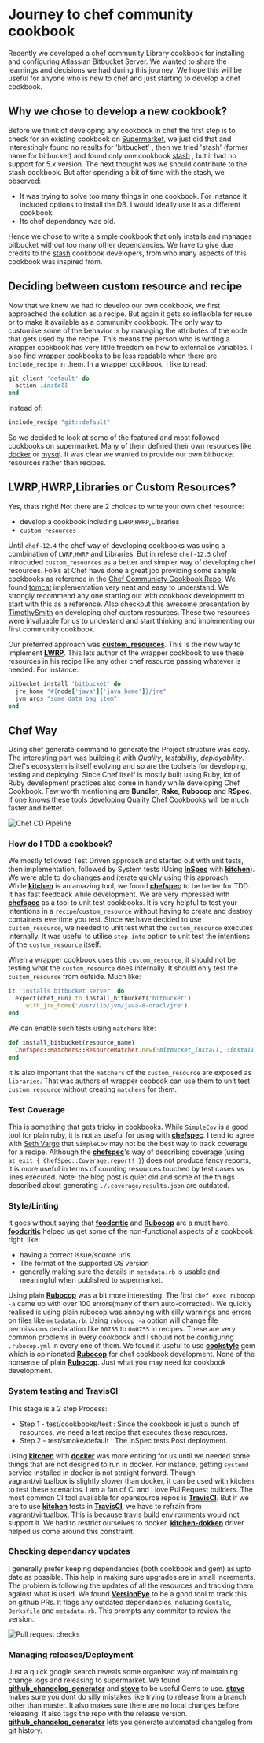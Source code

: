 # Journey to chef community cookbook

Recently we developed a chef community Library cookbook for installing and configuring Atlassian Bitbucket Server. We wanted to share the learnings and decisions we had during this journey. We hope this will be useful for anyone who is new to chef and just starting to develop a chef cookbook.

## Why we chose to develop a new cookbook?
Before we think of developing any cookbook in chef the first step is to check for an existing cookbook on [Supermarket](https://supermarket.chef.io/), we just did that and interestingly found no results for 'bitbucket' , then we tried 'stash' (former name for bitbucket) and found only one cookbook [stash](https://supermarket.chef.io/cookbooks/stash) , but it had no support for 5.x version. The next thought was we should contribute to the stash cookbook. But after spending a bit of time with the stash, we observed:
 - It was trying to solve too many things in one cookbook. For instance it included options to install the DB. I would ideally use it as a different cookbook.
 - Its chef dependancy was old.

Hence we chose to write a simple cookbook that only installs and manages bitbucket without too many other dependancies. We have to give due credits to the [stash](https://supermarket.chef.io/cookbooks/stash) cookbook developers, from who many aspects of this cookbook was inspired from.

## Deciding between custom resource and recipe
Now that we knew we had to develop our own cookbook, we first approached the solution as a recipe. But again it gets so inflexible for reuse or to make it available as a community cookbook. The only way to customise some of the behavior is by managing the attributes of the node that gets used by the recipe. This means the person who is writing a wrapper cookbook has very little freedom on how to externalise variables. I also find wrapper cookbooks to be less readable when there are `include_recipe` in them.
In a wrapper cookbook, I like to read:
```Ruby
git_client 'default' do
  action :install
end
```
Instead of:
```Ruby
include_recipe "git::default"
```

So we decided to look at some of the featured and most followed cookbooks on supermarket. Many of them defined their own resources like [docker](https://supermarket.chef.io/cookbooks/docker) or [mysql](https://supermarket.chef.io/cookbooks/mysql). It was clear we wanted to provide our own bitbucket resources rather than recipes.

## LWRP,HWRP,Libraries or Custom Resources?
Yes, thats right! Not there are 2 choices to write your own chef resource:
 - develop a cookbook including `LWRP`,`HWRP`,Libraries
 - `custom_resources`

Until `chef-12.4` the chef way of developing cookbooks was using a combination of `LWRP`,`HWRP` and Libraries. But in relese `chef-12.5` chef introcuded `custom_resources` as a better and simpler way of developing chef resources. Folks at Chef have done a great job providing some sample cookbooks as reference in the [Chef Communicty Cookbook Repo](https://github.com/chef-cookbooks). We found [tomcat](https://github.com/chef-cookbooks/tomcat) implementation very neat and easy to understand. We strongly recommend any one starting out with cookbook development to start with this as a reference. Also checkout this awesome presentation by [TimothySmith](https://www.slideshare.net/TimothySmith56/chefconf-2016-writing-compossible-community-cookbooks-using-chef-custom-resources) on developing chef custom resources. These two resources were invaluable for us to undestand and start thinking and implementing our first community cookbook.

Our preferred approach was [**custom_resources**](https://docs.chef.io/custom_resources.html). This is the new way to implement [**LWRP**](https://docs.chef.io/custom_resources_notes.html). This lets author of the wrapper cookbook to use these resources in his recipe like any other chef resource passing whatever is needed. For instance:
```Ruby
bitbucket_install 'bitbucket' do
  jre_home "#{node['java']['java_home']}/jre"
  jvm_args "some_data_bag_item"
end
```

## Chef Way
Using chef generate command to generate the Project structure was easy. The interesting part was building it with _Quality_, _testability_, _deployability_.
Chef's ecosystem is itself evolving and so are the toolsets for developing, testing and deploying.
Since Chef itself is mostly built using Ruby, lot of Ruby development practices also come in handy while developing Chef Cookbook. Few worth mentioning are **Bundler**, **Rake**, **Rubocop** and **RSpec**. If one knows these tools developing Quality Chef Cookbooks will be much faster and better.

![Chef CD Pipeline](chef_cd.png)

### How do I TDD a cookbook?
We mostly followed Test Driven approach and started out with unit tests, then implementation, followed by System tests (Using [**InSpec**](https://www.inspec.io/) with [**kitchen**](http://kitchen.ci/)). We were able to do changes and iterate quickly using this approach.  
While [**kitchen**](http://kitchen.ci/) is an amazing tool, we found [**chefspec**](https://github.com/chefspec/chefspec) to be better for TDD. It has fast feedback while development. We are very impressed with [**chefspec**](https://github.com/chefspec/chefspec) as a tool to unit test cookbooks. It is very helpful to test your intentions in a `recipe`/`custom_resource` without having to create and destroy containers evertime you test.
Since we have decided to use `custom_resource`, we needed to unit test what the `custom_resource` executes internally. It was useful to utilise `step_into` option to unit test the intentions of the `custom_resource` itself.

When a wrapper cookbook uses this `custom_resource`, it should not be testing what the `custom_resource` does internally. It should only test the `custom_resource` from outside. Much like:
```Ruby
it 'installs bitbucket server' do
  expect(chef_run).to install_bitbucket('bitbucket')
    .with_jre_home('/usr/lib/jvm/java-8-oracl/jre')
end
```
We can enable such tests using `matchers` like:
```Ruby
def install_bitbucket(resource_name)
  ChefSpec::Matchers::ResourceMatcher.new(:bitbucket_install, :install, resource_name)
end
```
It is also important that the `matchers` of the `custom_resource` are exposed as `libraries`. That was authors of wrapper coobook can use them to unit test `custom_resource` without creating `matchers` for them.

### Test Coverage
This is something that gets tricky in cookbooks. While `SimpleCov` is a good tool for plain ruby, it is not as useful for using with [**chefspec**](https://github.com/chefspec/chefspec). I tend to agree with [Seth Vargo](https://sethvargo.com/chef-recipe-code-coverage/) that `SimpleCov` may not be the best way to track coverage for a recipe. Although the [**chefspec**](https://github.com/chefspec/chefspec)'s way of describing coverage (using `at_exit { ChefSpec::Coverage.report! }`) does not produce fancy reports, it is more useful in terms of counting resources touched by test cases vs lines executed.
Note: the blog post is quiet old and some of the things described about generating `./.coverage/results.json` are outdated.

### Style/Linting
It goes without saying that [**foodcritic**](http://www.foodcritic.io/) and [**Rubocop**](https://github.com/bbatsov/rubocop) are a must have. [**foodcritic**](http://www.foodcritic.io/) helped us get some of the non-functional aspects of a cookbook right, like:
- having a correct issue/source urls.
- The format of the supported OS version
- generally making sure the details in `metadata.rb` is usable and meaningful when published to supermarket.

Using plain [**Rubocop**](https://github.com/bbatsov/rubocop) was a bit more interesting. The first `chef exec rubocop -a` came up with over 100 errors(many of them auto-corrected). We quickly realised is using plain rubocop was annoying with silly warnings and errors on files like `metadata.rb`. Using `rubocop -a` option will change file permissions declaration like `00755` to `0o0755` in recipes. These are very common problems in every cookbook and I should not be configuring `.rubocop.yml` in every one of them. We found it useful to use [**cookstyle**](https://github.com/chef/cookstyle) gem which is opinionated [**Rubocop**](https://github.com/bbatsov/rubocop) for chef cookbook development. None of the nonsense of plain [**Rubocop**](https://github.com/bbatsov/rubocop). Just what you may need for cookbook development.

### System testing and TravisCI
This stage is a 2 step Process:
* Step 1 - test/cookbooks/test : Since the cookbook is just a bunch of resources, we need a test recipe that executes these resources.  
* Step 2 - test/smoke/default  : The InSpec tests Post deployment.

Using [**kitchen**](http://kitchen.ci/) with [**docker**](https://github.com/test-kitchen/kitchen-docker) was more enticing for us until we needed some things that are not designed to run in docker. For instance, getting `systemd` service installed in docker is not straight forward. Though vagrant/virtualbox is slightly slower than docker, it can be used with kitchen to test these scenarios.
I am a fan of CI and I love PullRequest builders. The most common CI tool available for opensource repos is [**TravisCI**](https://travis-ci.org/). But if we are to use [**kitchen**](http://kitchen.ci/) tests in [**TravisCI**](https://travis-ci.org/), we have to refrain from vagrant/virtualbox. This is because travis build environments would not support it. We had to restrict ourselves to docker. [**kitchen-dokken**](https://github.com/someara/kitchen-dokken) driver helped us come around this constraint.

### Checking dependancy updates
I generally prefer keeping dependancies (both cookbook and gem) as upto date as possible. This help in making sure upgrades are in small increments. The problem is following the updates of all the resources and tracking them against what is used. We found [**VersionEye**](https://www.versioneye.com) to be a good tool to track this on github PRs. It flags any outdated dependancies including `Gemfile`, `Berksfile` and `metadata.rb`. This prompts any commiter to review the version.

![Pull request checks](github_versioneye_screenshot.png)

### Managing releases/Deployment
Just a quick google search reveals some organised way of maintaining change logs and releasing to supermarket. We found [**github_changelog_generator**](https://github.com/skywinder/github-changelog-generator) and [**stove**](https://github.com/sethvargo/stove) to be useful Gems to use.
[**stove**](https://github.com/sethvargo/stove) makes sure you dont do silly mistakes like trying to release from a branch other than master. It also makes sure there are no local changes before releasing. It also tags the repo with the release version.
[**github_changelog_generator**](https://github.com/skywinder/github-changelog-generator) lets you generate automated changelog from git history.
